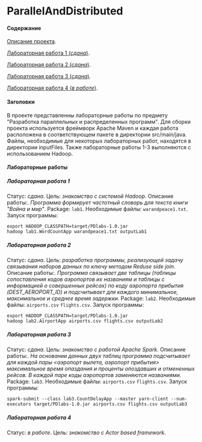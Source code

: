 # ParallelAndDistributed

#### Содержание
[Описание проекта](#description).

[Лабораторная работа 1 (_сдана_)](#lab1).

[Лабораторная работа 2 (_сдана_)](#lab2).

[Лабораторная работа 3 (_сдана_)](#lab3).

[Лабораторная работа 4 (_в работе_)](#lab4).

<a name="description"><h4>Заголовки</h4></a>
В проекте представленны лабораторные работы по предмету "Разработка параллельных и распределенных программ". Для сборки проекта используется фреймворк Apache Maven и каждая работа расположена в соответствующем пакете в директории src/main/java. Файлы, необходимые для некоторых лабораторных работ, находятся в директории inputFiles.
Также лабораторные работы 1-3 выполняются с использованием Hadoop.


#### Лабораторные работы
<a name="lab1"><h5>Лабораторная работа 1</h5></a>
Статус: _сдана_.
Цель: _знакомство с системой Hadoop_.
Описание работы:.
_Программа формирует частотный словарь для текста книги "Война и мир"_.
Package: `lab1`.
Необходимые файлы: `warandpeace1.txt`.
Запуск программы:

    export HADOOP_CLASSPATH=target/PDlabs-1.0.jar
    hadoop lab1.WordCountApp warandpeace1.txt outputLab1

<a name="lab2"><h5>Лабораторная работа 2</h5></a>
Статус: _сдана_.
Цель: _разработка программы, реализующей задачу связывания наборов данных по ключу методом Reduse side join_.
Описание работы:.
_Программа связывает две таблицы (таблицы сопоставления кодов аэропортов их названиям и таблицы с информацией о совершенных рейсах) по коду аэропорта прибытия (DEST_AEROPORT_ID) и подсчитывает для каждого минимальное, максимальное и среднее время задержки_.
Package: `lab2`.
Необходимые файлы: `airports.csv` `flights.csv`.
Запуск программы:

    export HADOOP_CLASSPATH=target/PDlabs-1.0.jar
    hadoop lab2.AirportApp airports.csv flights.csv outputLab2
    
<a name="lab3"><h5>Лабораторная работа 3</h5></a>
Статус: _сдана_.
Цель: _знакомство с работой Apache Spark_.
Описание работы:.
_На основании данных двух таблиц программа подсчитывает для каждой пары <аэропорт вылета, аэропорт прибытия> максимальное время опаздания и проценты опоздавших и отмененных рейсов. В каждой паре коды аэропортов заменяются названиями_.
Package: `lab3`.
Необходимые файлы: `airports.csv` `flights.csv`.
Запуск программы:

    spark-submit --class lab3.CountDelayApp --master yarn-client --num-executors target/PDlabs-1.0.jar airports.csv flights.csv outputLab3
    
<a name="lab4"><h5>Лабораторная работа 4</h5></a>
Статус: _в работе_.
Цель: _знакомство с Actor based framework_.

